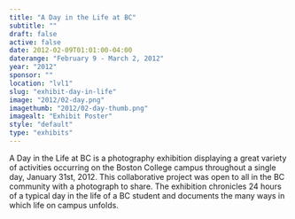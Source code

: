 ```yaml
---
title: "A Day in the Life at BC"
subtitle: ""
draft: false
active: false
date: 2012-02-09T01:01:00-04:00
daterange: "February 9 - March 2, 2012"
year: "2012"
sponsor: ""
location: "lvl1"
slug: "exhibit-day-in-life"
image: "2012/02-day.png"
imagethumb: "2012/02-day-thumb.png"
imagealt: "Exhibit Poster"
style: "default"
type: "exhibits"
---
```


A Day in the Life at BC is a photography exhibition displaying a great variety of activities occurring on the Boston College campus throughout a single day, January 31st, 2012. This collaborative project was open to all in the BC community with a photograph to share. The exhibition chronicles 24 hours of a typical day in the life of a BC student and documents the many ways in which life on campus unfolds.

<!--

Active:
    Yes (will appear on Exhibit's homepage)
    No (will not appear on Exhibit's homepage, but will appear in archives)

Gallery locations: 
    Burns Library (burns)
    Theology and Ministry Library (tml)
    O'Neill Level One (lvl1)
    O'Neill Level Three (lvl3)
    O'Neill Reading Room (reading)
    O'Neill Reading Room Back Wall (backwall)
    O'Neill Lobby (lobby)
    History Dept, Stokes Hall (stokes)
    Bapst Exhibits (bapsts)
    Archived Bapst Exhibits (bapstsarchive)
  
Need spaces for:

  Virtual Exhibits (virtual)
  Tip O'Neill (tiponeill)

Style:
    Poster on left, text on right (default)
    Poster on right, text on left (right)
    Poster large, centered above text (middle_top)
    Poster large, centered below text (middle_down)

Add'l images
    <img src="/theme/img/exhibits/XXXX/201X/00-XXXX.png" alt="words" class="float_left">
    <img src="/theme/img/exhibits/XXXX/201X/00-XXXX.png" alt="words" class="float_right">
    <img src="/theme/img/exhibits/XXXX/201X/00-XXXX.png" alt="words" class="center">

-->

